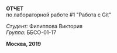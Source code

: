 

**ОТЧЕТ**\
по лабораторной работе #1 "Работа с Git"

*Студент:* Филиппова Виктория\
*Группа:* ББСО-01-17

**Москва, 2019**
